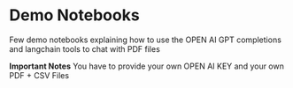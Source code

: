 # Demo Notebooks

Few demo notebooks explaining how to use the OPEN AI GPT completions and langchain tools to chat with PDF files

**Important Notes**
You have to provide your own OPEN AI KEY and your own PDF + CSV Files